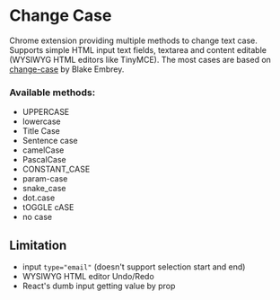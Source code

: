 # Change Case

Chrome extension providing multiple methods to change text case. Supports simple HTML input text fields, textarea and content editable (WYSIWYG HTML editors like TinyMCE). The most cases are based on [change-case](https://github.com/blakeembrey/change-case) by Blake Embrey.

### Available methods:
- UPPERCASE
- lowercase
- Title Case
- Sentence case
- camelCase
- PascalCase
- CONSTANT_CASE
- param-case
- snake_case
- dot.case
- tOGGLE cASE
- no case

## Limitation
- input `type="email"` (doesn't support selection start and end)
- WYSIWYG HTML editor Undo/Redo
- React's dumb input getting value by prop
